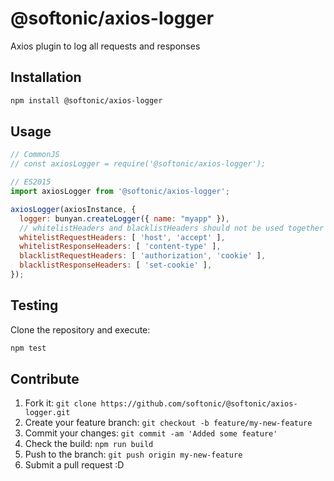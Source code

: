 # @softonic/axios-logger

Axios plugin to log all requests and responses

## Installation

```bash
npm install @softonic/axios-logger
```

## Usage

```js
// CommonJS
// const axiosLogger = require('@softonic/axios-logger');

// ES2015
import axiosLogger from '@softonic/axios-logger';

axiosLogger(axiosInstance, {
  logger: bunyan.createLogger({ name: "myapp" }),
  // whitelistHeaders and blacklistHeaders should not be used together
  whitelistRequestHeaders: [ 'host', 'accept' ],
  whitelistResponseHeaders: [ 'content-type' ],
  blacklistRequestHeaders: [ 'authorization', 'cookie' ],
  blacklistResponseHeaders: [ 'set-cookie' ],
});
```

## Testing

Clone the repository and execute:

```bash
npm test
```

## Contribute

1. Fork it: `git clone https://github.com/softonic/@softonic/axios-logger.git`
2. Create your feature branch: `git checkout -b feature/my-new-feature`
3. Commit your changes: `git commit -am 'Added some feature'`
4. Check the build: `npm run build`
4. Push to the branch: `git push origin my-new-feature`
5. Submit a pull request :D
